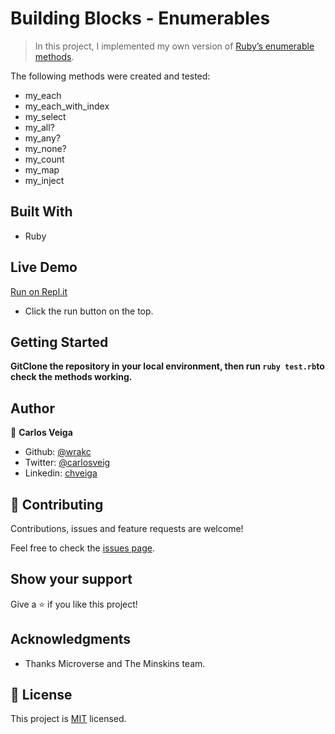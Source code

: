 # Building Blocks - Enumerables

> In this project, I implemented my own version of [Ruby’s enumerable methods](https://ruby-doc.org/core-2.7.1/Enumerable.html).

The following methods were created and tested:
- my_each
- my_each_with_index
- my_select
- my_all?
- my_any?
- my_none?
- my_count
- my_map
- my_inject

## Built With

- Ruby

## Live Demo

[Run on Repl.it](https://repl.it/@wrakc/enumerables-ruby#README.md)

- Click the run button on the top.

## Getting Started

**GitClone the repository in your local environment, then run `ruby test.rb`to check the methods working.**

## Author

👤 **Carlos Veiga**

- Github: [@wrakc](https://github.com/wrakc)
- Twitter: [@carlosveig](https://twitter.com/carlosveig)
- Linkedin: [chveiga](https://linkedin.com/chveiga)

## 🤝 Contributing

Contributions, issues and feature requests are welcome!

Feel free to check the [issues page](issues/).

## Show your support

Give a ⭐️ if you like this project!

## Acknowledgments

- Thanks Microverse and The Minskins team.

## 📝 License

This project is [MIT](lic.url) licensed.
